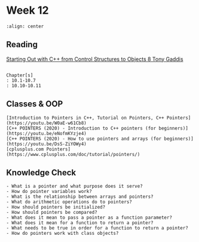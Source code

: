 # Week 12

```{image} https://miro.medium.com/proxy/1*88Si3_5QAE_T-LZOTzQgeg.png
:align: center
```

## Reading

[Starting Out with C++ from Control Structures to Objects 8 Tony Gaddis](https://github.com/JiaRuiShao/CPP/blob/master/Starting%20Out%20with%20C%2B%2B%20from%20Control%20Structures%20to%20Objects%208%20Tony%20Gaddis.pdf)

```{card}

Chapter[s]
: 10.1-10.7
: 10.10-10.11
```

## Classes & OOP

````{card}
[Introduction to Pointers in C++, Tutorial on Pointers, C++ Pointers](https://youtu.be/W0aE-w61Cb8)  
[C++ POINTERS (2020) - Introduction to C++ pointers (for beginners)](https://youtu.be/eNofmKYzje4)  
[C++ POINTERS (2020) - How to use pointers and arrays (for beginners)](https://youtu.be/DsS-ZiYOWy4)  
[cplusplus.com Pointers](https://www.cplusplus.com/doc/tutorial/pointers/)  
````

## Knowledge Check

````{card}
- What is a pointer and what purpose does it serve?
- How do pointer variables work?
- What is the relationship between arrays and pointers?
- What do arithmetic operations do to pointers?
- How should pointers be initialized?
- How should pointers be compared?
- What does it mean to pass a pointer as a function parameter?
- What does it mean for a function to return a pointer?
- What needs to be true in order for a function to return a pointer?
- How do pointers work with class objects?
````

